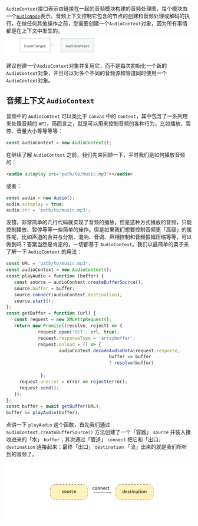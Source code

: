 `AudioContext`接口表示由链接在一起的音频模块构建的音频处理图，每个模块由一个[`AudioNode`](https://developer.mozilla.org/zh-CN/docs/Web/API/AudioNode)表示。音频上下文控制它包含的节点的创建和音频处理或解码的执行，在做任何其他操作之前，您需要创建一个`AudioContext`对象，因为所有事情都是在上下文中发生的。![image-20200818143357266](assets/image-20200818143357266.png)

建议创建一个`AudioContext`对象并复用它，而不是每次初始化一个新的`AudioContext`对象，并且可以对多个不同的音频源和管道同时使用一个`AudioContext`对象。

## 音频上下文 `AudioContext` 

音频中的 `AudioContext` 可以类比于 `canvas` 中的 `context`，其中包含了一系列用来处理音频的 `API`，简而言之，就是可以用来控制音频的各种行为，比如播放、暂停、音量大小等等等等：

```js
const audioContext = new AudioContext();
```

在继续了解 `AudioContext` 之前，我们先来回顾一下，平时我们是如何播放音频的：

```html
<audio autoplay src="path/to/music.mp3"></audio>
```

或者：

```js
const audio = new Audio();
audio.autoplay = true;
audio.src = 'path/to/music.mp3';
```

没错，非常简单的几行代码就实现了音频的播放，但是这种方式播放的音频，只能控制播放、暂停等等一些简单的操作。但是如果我们想要控制音频更「高级」的属性呢，比如声道的合并与分割、混响、音调、声相控制和音频振幅压缩等等，可以做到吗？答案当然是肯定的，一切都基于 `AudioContext`。我们以最简单的栗子来了解一下 `AudioContext` 的用法：

```js
const URL = 'path/to/music.mp3';
const audioContext = new AudioContext();
const playAudio = function (buffer) {
   const source = audioContext.createBufferSource();
   source.buffer = buffer;
   source.connect(audioContext.destination);
   source.start();
};
const getBuffer = function (url) {
   const request = new XMLHttpRequest();
   return new Promise((resolve, reject) => {
			request.open('GET', url, true);
			request.responseType = 'arraybuffer';
			request.onload = () => {
					audioContext.decodeAudioData(request.response, 
                                       buffer => buffer 
                                       ? resolve(buffer) 
																		: reject('decoding error'));
             };
     request.onerror = error => reject(error);
     request.send();
   });
};
const buffer = await getBuffer(URL);
buffer && playAudio(buffer);
```

点讲一下 `playAudio` 这个函数，首先我们通过 `audioContext.createBufferSource()` 方法创建了一个「容器」 `source` 并装入接收进来的「水」 `buffer`；其次通过「管道」 `connect` 把它和「出口」 `destination` 连接起来；最终「出口」 `destination` 「流」出来的就是我们所听到的音频了。

![img](assets/v2-1d87be05fd371715f24be7439f79941d_1440w.png)


